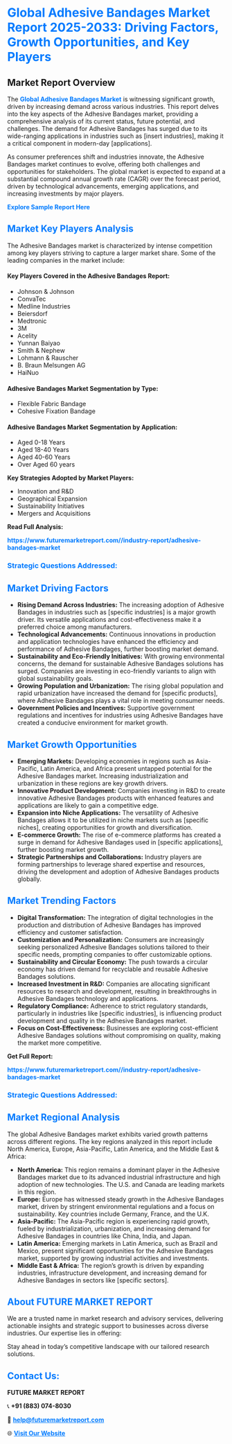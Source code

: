 <h1 style="color: #007BFF;">Global Adhesive Bandages Market Report 2025-2033: Driving Factors, Growth Opportunities, and Key Players</h1>

<section id="overview">
<h2>Market Report Overview</h2>
<p>The <a href="https://www.futuremarketreport.com//industry-report/adhesive-bandages-market" style="color: #007BFF; text-decoration: none;"><strong>Global Adhesive Bandages Market</strong></a> is witnessing significant growth, driven by increasing demand across various industries. This report delves into the key aspects of the Adhesive Bandages market, providing a comprehensive analysis of its current status, future potential, and challenges. The demand for Adhesive Bandages has surged due to its wide-ranging applications in industries such as [insert industries], making it a critical component in modern-day [applications].</p>
<p>As consumer preferences shift and industries innovate, the Adhesive Bandages market continues to evolve, offering both challenges and opportunities for stakeholders. The global market is expected to expand at a substantial compound annual growth rate (CAGR) over the forecast period, driven by technological advancements, emerging applications, and increasing investments by major players.</p>
</section>

<section id="overview">
<p><a href="https://www.futuremarketreport.com//request-sample/reportId=80482" style="color: #007BFF; text-decoration: none;"><strong>Explore Sample Report Here</strong></a></p>
</section>

<section id="key-players">
<h2 style="color: #007BFF;">Market Key Players Analysis</h2>
<p>The Adhesive Bandages market is characterized by intense competition among key players striving to capture a larger market share. Some of the leading companies in the market include:</p>
<h4>Key Players Covered in the Adhesive Bandages Report:</h4>
<ul><li>Johnson &amp; Johnson</li><li>ConvaTec</li><li>Medline Industries</li><li>Beiersdorf</li><li>Medtronic</li><li>3M</li><li>Acelity</li><li>Yunnan Baiyao</li><li>Smith &amp; Nephew</li><li>Lohmann &amp; Rauscher</li><li>B. Braun Melsungen AG</li><li>HaiNuo</li></ul>
<h4>Adhesive Bandages Market Segmentation by Type:</h4>
<ul><li>Flexible Fabric Bandage</li><li>Cohesive Fixation Bandage</li></ul>

<h4>Adhesive Bandages Market Segmentation by Application:</h4>
<ul><li>Aged 0-18 Years</li><li>Aged 18-40 Years</li><li>Aged 40-60 Years</li><li>Over Aged 60 years</li></ul>
<p><strong>Key Strategies Adopted by Market Players:</strong></p>
<ul>
<li>Innovation and R&D</li>
<li>Geographical Expansion</li>
<li>Sustainability Initiatives</li>
<li>Mergers and Acquisitions</li>
</ul>
</section>

<section>
<p><strong>Read Full Analysis: </strong></p><a href="https://www.futuremarketreport.com//industry-report/adhesive-bandages-market" style="color: #007BFF; text-decoration: none;"><strong>https://www.futuremarketreport.com//industry-report/adhesive-bandages-market</strong></a>
<h3 style="color: #007BFF;">Strategic Questions Addressed:</h3>
</section>

<section id="driving-factors">
<h2 style="color: #007BFF;">Market Driving Factors</h2>
<ul>
<li><strong>Rising Demand Across Industries:</strong> The increasing adoption of Adhesive Bandages in industries such as [specific industries] is a major growth driver. Its versatile applications and cost-effectiveness make it a preferred choice among manufacturers.</li>
<li><strong>Technological Advancements:</strong> Continuous innovations in production and application technologies have enhanced the efficiency and performance of Adhesive Bandages, further boosting market demand.</li>
<li><strong>Sustainability and Eco-Friendly Initiatives:</strong> With growing environmental concerns, the demand for sustainable Adhesive Bandages solutions has surged. Companies are investing in eco-friendly variants to align with global sustainability goals.</li>
<li><strong>Growing Population and Urbanization:</strong> The rising global population and rapid urbanization have increased the demand for [specific products], where Adhesive Bandages plays a vital role in meeting consumer needs.</li>
<li><strong>Government Policies and Incentives:</strong> Supportive government regulations and incentives for industries using Adhesive Bandages have created a conducive environment for market growth.</li>
</ul>
</section>

<section id="growth-opportunities">
<h2 style="color: #007BFF;">Market Growth Opportunities</h2>
<ul>
<li><strong>Emerging Markets:</strong> Developing economies in regions such as Asia-Pacific, Latin America, and Africa present untapped potential for the Adhesive Bandages market. Increasing industrialization and urbanization in these regions are key growth drivers.</li>
<li><strong>Innovative Product Development:</strong> Companies investing in R&D to create innovative Adhesive Bandages products with enhanced features and applications are likely to gain a competitive edge.</li>
<li><strong>Expansion into Niche Applications:</strong> The versatility of Adhesive Bandages allows it to be utilized in niche markets such as [specific niches], creating opportunities for growth and diversification.</li>
<li><strong>E-commerce Growth:</strong> The rise of e-commerce platforms has created a surge in demand for Adhesive Bandages used in [specific applications], further boosting market growth.</li>
<li><strong>Strategic Partnerships and Collaborations:</strong> Industry players are forming partnerships to leverage shared expertise and resources, driving the development and adoption of Adhesive Bandages products globally.</li>
</ul>
</section>

<section id="trending-factors">
<h2 style="color: #007BFF;">Market Trending Factors</h2>
<ul>
<li><strong>Digital Transformation:</strong> The integration of digital technologies in the production and distribution of Adhesive Bandages has improved efficiency and customer satisfaction.</li>
<li><strong>Customization and Personalization:</strong> Consumers are increasingly seeking personalized Adhesive Bandages solutions tailored to their specific needs, prompting companies to offer customizable options.</li>
<li><strong>Sustainability and Circular Economy:</strong> The push towards a circular economy has driven demand for recyclable and reusable Adhesive Bandages solutions.</li>
<li><strong>Increased Investment in R&D:</strong> Companies are allocating significant resources to research and development, resulting in breakthroughs in Adhesive Bandages technology and applications.</li>
<li><strong>Regulatory Compliance:</strong> Adherence to strict regulatory standards, particularly in industries like [specific industries], is influencing product development and quality in the Adhesive Bandages market.</li>
<li><strong>Focus on Cost-Effectiveness:</strong> Businesses are exploring cost-efficient Adhesive Bandages solutions without compromising on quality, making the market more competitive.</li>
</ul>
</section>

<section>
<p><strong>Get Full Report: </strong></p><a href="https://www.futuremarketreport.com//industry-report/adhesive-bandages-market" style="color: #007BFF; text-decoration: none;"><strong>https://www.futuremarketreport.com//industry-report/adhesive-bandages-market</strong></a>
<h3 style="color: #007BFF;">Strategic Questions Addressed:</h3>
</section>


<section id="regional-analysis">
<h2 style="color: #007BFF;">Market Regional Analysis</h2>
<p>The global Adhesive Bandages market exhibits varied growth patterns across different regions. The key regions analyzed in this report include North America, Europe, Asia-Pacific, Latin America, and the Middle East & Africa:</p>
<ul>
<li><strong>North America:</strong> This region remains a dominant player in the Adhesive Bandages market due to its advanced industrial infrastructure and high adoption of new technologies. The U.S. and Canada are leading markets in this region.</li>
<li><strong>Europe:</strong> Europe has witnessed steady growth in the Adhesive Bandages market, driven by stringent environmental regulations and a focus on sustainability. Key countries include Germany, France, and the U.K.</li>
<li><strong>Asia-Pacific:</strong> The Asia-Pacific region is experiencing rapid growth, fueled by industrialization, urbanization, and increasing demand for Adhesive Bandages in countries like China, India, and Japan.</li>
<li><strong>Latin America:</strong> Emerging markets in Latin America, such as Brazil and Mexico, present significant opportunities for the Adhesive Bandages market, supported by growing industrial activities and investments.</li>
<li><strong>Middle East & Africa:</strong> The region’s growth is driven by expanding industries, infrastructure development, and increasing demand for Adhesive Bandages in sectors like [specific sectors].</li>
</ul>
</section>

<footer>
<h2 style="color: #007BFF;">About FUTURE MARKET REPORT</h2>
<p>We are a trusted name in market research and advisory services, delivering actionable insights and strategic support to businesses across diverse industries. Our expertise lies in offering:</p>

<p>Stay ahead in today’s competitive landscape with our tailored research solutions.</p>

<h2 style="color: #007BFF;">Contact Us:</h2>
<p><strong>FUTURE MARKET REPORT</strong></p>
<p>📞 <strong>+91 (883) 074-8030</strong></p>
<p>📧 <strong><a href="mailto:help@futuremarketreport.com" style="color: #007BFF;">help@futuremarketreport.com</a></strong></p>
<p>🌐 <strong><a href="https://www.futuremarketreport.com/" style="color: #007BFF;">Visit Our Website</a></strong></p>
</footer>